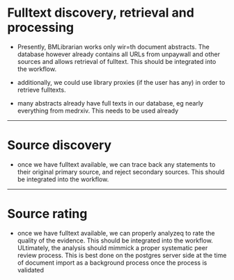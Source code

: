# Fulltext discovery, retrieval and processing

- Presently, BMLibrarian works only wir=th document abstracts. The database however already contains all URLs from unpaywall and other sources and allows retrieval of fulltext. This should be integrated into the workflow.

- additionally, we could use library proxies (if the user has any) in order to retrieve fulltexts. 

- many abstracts already have full texts in our database, eg nearly everything from medrxiv. This needs to be used already

---

# Source discovery

- once we have fulltext available, we can trace back any statements to their original primary source, and reject secondary sources. This should be integrated into the workflow.

---

# Source rating

- once we have fulltext available, we can properly analyzeq to rate the quality of the evidence. This should be integrated into the workflow. ULtimately, the analysis should mimmick a proper systematic peer review process. This is best done on the postgres server side at the time of document import as a background process once the process is validated